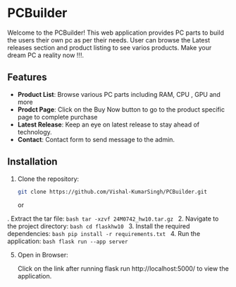 # PCBuilder


Welcome to the PCBuilder! This web application provides PC parts to build the users their own
pc as per their needs.
User can browse the Latest releases section and product listing to see varios products.
Make your dream PC a reality now !!!.

## Features

- **Product List**: Browse various PC parts including RAM, CPU , GPU and more
- **Prodct Page**: Click on the Buy Now button to go to the product specific page to complete purchase
- **Latest Release**: Keep an eye on latest release to stay ahead of technology.
- **Contact**: Contact form to send message to the admin.

## Installation

1. Clone the repository:

    ```bash
    git clone https://github.com/Vishal-KumarSingh/PCBuilder.git
    ```
    or

.  Extract the tar file:
    ```bash
    tar -xzvf 24M0742_hw10.tar.gz
    ```
2. Navigate to the project directory:
    ```bash
    cd flaskhw10
    ```
3. Install the required dependencies:
    ```bash
    pip install -r requirements.txt
    ```
4. Run the application:
    ```bash
    flask run --app server
    ```

5. Open in Browser:
    
    Click on the link after running flask run http://localhost:5000/ to view the application.

